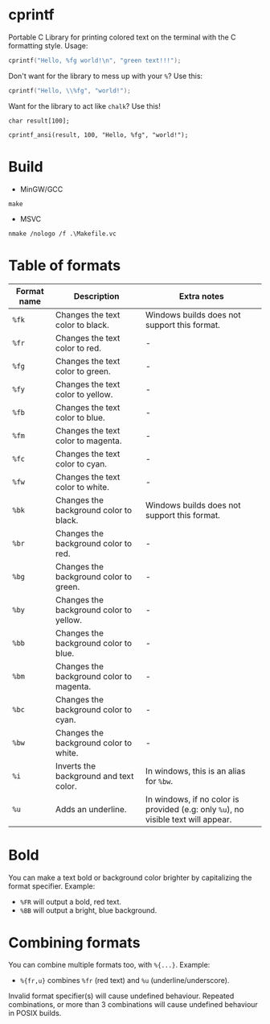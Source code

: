 # cprintf
Portable C Library for printing colored text on the terminal with the C formatting style. Usage:
```c
cprintf("Hello, %fg world!\n", "green text!!!");
```
Don't want for the library to mess up with your `%`? Use this:
```c
cprintf("Hello, \\%fg", "world!");
```
Want for the library to act like `chalk`? Use this!
```
char result[100];

cprintf_ansi(result, 100, "Hello, %fg", "world!");
```

# Build
- MinGW/GCC
```
make
```
- MSVC
```
nmake /nologo /f .\Makefile.vc
```

# Table of formats
| Format name | Description                              | Extra notes                                                                        |
|-------------|------------------------------------------|------------------------------------------------------------------------------------|
| `%fk`       | Changes the text color to black.         | Windows builds does not support this format.                                       |
| `%fr`       | Changes the text color to red.           | -                                                                                  |
| `%fg`       | Changes the text color to green.         | -                                                                                  |
| `%fy`       | Changes the text color to yellow.        | -                                                                                  |
| `%fb`       | Changes the text color to blue.          | -                                                                                  |
| `%fm`       | Changes the text color to magenta.       | -                                                                                  |
| `%fc`       | Changes the text color to cyan.          | -                                                                                  |
| `%fw`       | Changes the text color to white.         | -                                                                                  |
| `%bk`       | Changes the background color to black.   | Windows builds does not support this format.                                       |
| `%br`       | Changes the background color to red.     | -                                                                                  |
| `%bg`       | Changes the background color to green.   | -                                                                                  |
| `%by`       | Changes the background color to yellow.  | -                                                                                  |
| `%bb`       | Changes the background color to blue.    | -                                                                                  |
| `%bm`       | Changes the background color to magenta. | -                                                                                  |
| `%bc`       | Changes the background color to cyan.    | -                                                                                  |
| `%bw`       | Changes the background color to white.   | -                                                                                  |
| `%i`        | Inverts the background and text color.   | In windows, this is an alias for `%bw`.                                            |
| `%u`        | Adds an underline.                       | In windows, if no color is provided (e.g: only `%u`), no visible text will appear. |

# Bold
You can make a text bold or background color brighter by capitalizing the format specifier. Example:
- `%FR` will output a bold, red text.
- `%BB` will output a bright, blue background.

# Combining formats
You can combine multiple formats too, with `%{...}`. Example:
- `%{fr,u}` combines `%fr` (red text) and `%u` (underline/underscore).

Invalid format specifier(s) will cause undefined behaviour.
Repeated combinations, or more than 3 combinations will cause undefined behaviour in POSIX builds.

